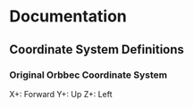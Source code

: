 
# Documentation

## Coordinate System Definitions

### Original Orbbec Coordinate System

X+: Forward
Y+: Up
Z+: Left